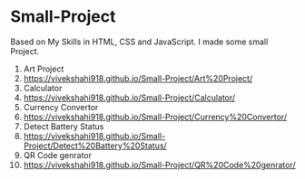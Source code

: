 # Small-Project
Based on My Skills in HTML, CSS and JavaScript. I made some small Project.
1.  Art Project
2.  https://vivekshahi918.github.io/Small-Project/Art%20Project/
3.  Calculator
4.  https://vivekshahi918.github.io/Small-Project/Calculator/
5.  Currency Convertor
6.  https://vivekshahi918.github.io/Small-Project/Currency%20Convertor/
7.  Detect Battery Status
8.  https://vivekshahi918.github.io/Small-Project/Detect%20Battery%20Status/
9.  QR Code genrator
10. https://vivekshahi918.github.io/Small-Project/QR%20Code%20genrator/
